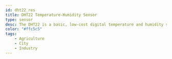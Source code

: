```yaml
---
id: dht22_res
title: DHT22 Temperature-Humidity Sensor
type: sensor
desc: The DHT22 is a basic, low-cost digital temperature and humidity sensor.
color: "#ffc5c5"
tags:
    - Agriculture
    - City
    - Industry
---
```

